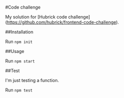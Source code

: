 #Code challenge

My solution for [Hubrick code challenge] (https://github.com/hubrick/frontend-code-challenge).

##Installation

Run `npm init`

##Usage

Run `npm start`


##Test

I'm just testing a function.


Run `npm test`
